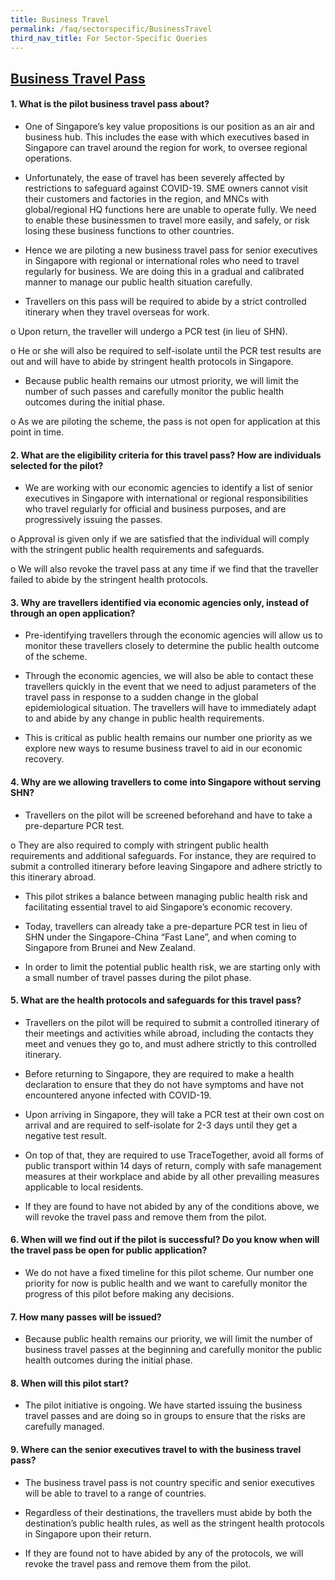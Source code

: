 ```yaml
---
title: Business Travel
permalink: /faq/sectorspecific/BusinessTravel
third_nav_title: For Sector-Specific Queries
---
```


## **<ins>Business Travel Pass</ins>**

#### **1. What is the pilot business travel pass about?**
- One of Singapore’s key value propositions is our position as an air and business hub. This includes the ease with which executives based in Singapore can travel around the region for work, to oversee regional operations.

- Unfortunately, the ease of travel has been severely affected by restrictions to safeguard against COVID-19. SME owners cannot visit their customers and factories in the region, and MNCs with global/regional HQ functions here are unable to operate fully. We need to enable these businessmen to travel more easily, and safely, or risk losing these business functions to other countries.

- Hence we are piloting a new business travel pass for senior executives in Singapore with regional or international roles who need to travel regularly for business. We are doing this in a gradual and calibrated manner to manage our public health situation carefully.

- Travellers on this pass will be required to abide by a strict controlled itinerary when they travel overseas for work.

o	Upon return, the traveller will undergo a PCR test (in lieu of SHN). 

o	He or she will also be required to self-isolate until the PCR test results are out and will have to abide by stringent health protocols in Singapore.

- Because public health remains our utmost priority, we will limit the number of such passes and carefully monitor the public health outcomes during the initial phase.

o	As we are piloting the scheme, the pass is not open for application at this point in time.

#### **2. What are the eligibility criteria for this travel pass? How are individuals selected for the pilot?**
- We are working with our economic agencies to identify a list of senior executives in Singapore with international or regional responsibilities who travel regularly for official and business purposes, and are progressively issuing the passes.

o	Approval is given only if we are satisfied that the individual will comply with the stringent public health requirements and safeguards.

o	We will also revoke the travel pass at any time if we find that the traveller failed to abide by the stringent health protocols.

#### **3. Why are travellers identified via economic agencies only, instead of through an open application?**
- Pre-identifying travellers through the economic agencies will allow us to monitor these travellers closely to determine the public health outcome of the scheme.

- Through the economic agencies, we will also be able to contact these travellers quickly in the event that we need to adjust parameters of the travel pass in response to a sudden change in the global epidemiological situation. The travellers will have to immediately adapt to and abide by any change in public health requirements.

- This is critical as public health remains our number one priority as we explore new ways to resume business travel to aid in our economic recovery.

#### **4. Why are we allowing travellers to come into Singapore without serving SHN?**
- Travellers on the pilot will be screened beforehand and have to take a pre-departure PCR test.

o	They are also required to comply with stringent public health requirements and additional safeguards. For instance, they are required to submit a controlled itinerary before leaving Singapore and adhere strictly to this itinerary abroad. 

- This pilot strikes a balance between managing public health risk and facilitating essential travel to aid Singapore’s economic recovery.

- Today, travellers can already take a pre-departure PCR test in lieu of SHN under the Singapore-China “Fast Lane”, and when coming to Singapore from Brunei and New Zealand.

- In order to limit the potential public health risk, we are starting only with a small number of travel passes during the pilot phase. 

#### **5. What are the health protocols and safeguards for this travel pass?**
- Travellers on the pilot will be required to submit a controlled itinerary of their meetings and activities while abroad, including the contacts they meet and venues they go to, and must adhere strictly to this controlled itinerary. 

- Before returning to Singapore, they are required to make a health declaration to ensure that they do not have symptoms and have not encountered anyone infected with COVID-19.

- Upon arriving in Singapore, they will take a PCR test at their own cost on arrival and are required to self-isolate for 2-3 days until they get a negative test result. 

- On top of that, they are required to use TraceTogether, avoid all forms of public transport within 14 days of return, comply with safe management measures at their workplace and abide by all other prevailing measures applicable to local residents.

- If they are found to have not abided by any of the conditions above, we will revoke the travel pass and remove them from the pilot.

#### **6. When will we find out if the pilot is successful? Do you know when will the travel pass be open for public application?**
- We do not have a fixed timeline for this pilot scheme. Our number one priority for now is public health and we want to carefully monitor the progress of this pilot before making any decisions.

#### **7. How many passes will be issued?**
- Because public health remains our priority, we will limit the number of business travel passes at the beginning and carefully monitor the public health outcomes during the initial phase.

#### **8. When will this pilot start?**
- The pilot initiative is ongoing. We have started issuing the business travel passes and are doing so in groups to ensure that the risks are carefully managed.

#### **9. Where can the senior executives travel to with the business travel pass?**
- The business travel pass is not country specific and senior executives will be able to travel to a range of countries. 

- Regardless of their destinations, the travellers must abide by both the destination’s public health rules, as well as the stringent health protocols in Singapore upon their return. 

- If they are found not to have abided by any of the protocols, we will revoke the travel pass and remove them from the pilot.